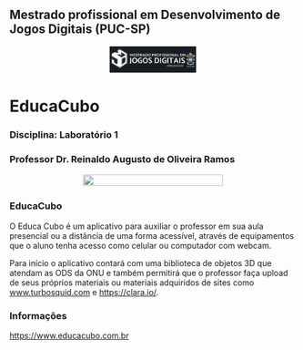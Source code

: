 ## Mestrado profissional em Desenvolvimento de Jogos Digitais (PUC-SP)

<p align="center">
<img class="mestrado" src="https://raw.githubusercontent.com/ezefranca/Damas/master/logo_mestrado.png" width="30%" height="30%">
</p>

# EducaCubo
### Disciplina: Laboratório 1 
### Professor Dr. Reinaldo Augusto de Oliveira Ramos

<p align="center">
<img class="mestrado" src="http://educacubo.com.br/wp-content/uploads/2020/10/App02-713x1024.png" width="70%" height="70%">
</p>

### EducaCubo

O Educa Cubo é um aplicativo para auxiliar o professor em sua aula presencial ou a distância de uma forma acessível, através de equipamentos que o aluno tenha acesso como celular ou computador com webcam.

Para início o aplicativo contará com uma biblioteca de objetos 3D que atendam as  ODS da ONU e também permitirá que o professor faça upload de seus próprios materiais ou materiais adquiridos de sites como www.turbosquid.com e https://clara.io/.

### Informações

https://www.educacubo.com.br
